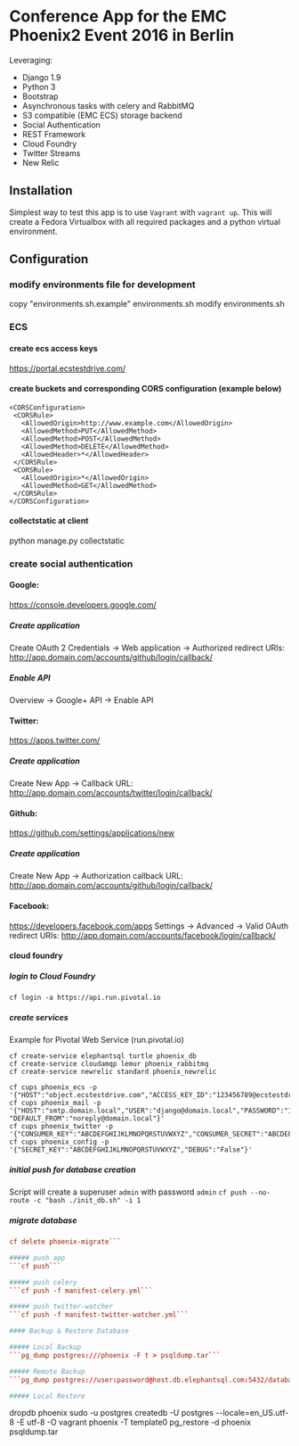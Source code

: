 # Conference App for the EMC Phoenix2 Event 2016 in Berlin 

Leveraging:
* Django 1.9
* Python 3
* Bootstrap
* Asynchronous tasks with celery and RabbitMQ
* S3 compatible (EMC ECS) storage backend
* Social Authentication
* REST Framework
* Cloud Foundry
* Twitter Streams
* New Relic

## Installation

Simplest way to test this app is to use ``Vagrant`` with ``vagrant up``. This will create a Fedora Virtualbox with all required packages and a python virtual environment.

## Configuration

### modify environments file for development
copy "environments.sh.example" environments.sh
modify environments.sh

### ECS

#### create ecs access keys
https://portal.ecstestdrive.com/

#### create buckets and corresponding CORS configuration (example below)
```
<CORSConfiguration>
 <CORSRule>
   <AllowedOrigin>http://www.example.com</AllowedOrigin>
   <AllowedMethod>PUT</AllowedMethod>
   <AllowedMethod>POST</AllowedMethod>
   <AllowedMethod>DELETE</AllowedMethod>
   <AllowedHeader>*</AllowedHeader>
 </CORSRule>
 <CORSRule>
   <AllowedOrigin>*</AllowedOrigin>
   <AllowedMethod>GET</AllowedMethod>
 </CORSRule>
</CORSConfiguration>
```
#### collectstatic at client
python manage.py collectstatic

### create social authentication

#### Google:
https://console.developers.google.com/

##### Create application
Create OAuth 2 Credentials -> Web application -> Authorized redirect URIs: http://app.domain.com/accounts/github/login/callback/

##### Enable API
Overview -> Google+ API -> Enable API

#### Twitter:
https://apps.twitter.com/

##### Create application
Create New App -> Callback URL: http://app.domain.com/accounts/twitter/login/callback/

#### Github:
https://github.com/settings/applications/new

##### Create application
Create New App -> Authorization callback URL: http://app.domain.com/accounts/github/login/callback/

#### Facebook:
https://developers.facebook.com/apps
Settings -> Advanced -> Valid OAuth redirect URIs: http://app.domain.com/accounts/facebook/login/callback/

#### cloud foundry

##### login to Cloud Foundry
```cf login -a https://api.run.pivotal.io```

##### create services
Example for Pivotal Web Service (run.pivotal.io)
```
cf create-service elephantsql turtle phoenix_db
cf create-service cloudamqp lemur phoenix_rabbitmq
cf create-service newrelic standard phoenix_newrelic

cf cups phoenix_ecs -p '{"HOST":"object.ecstestdrive.com","ACCESS_KEY_ID":"123456789@ecstestdrive.emc.com","SECRET_ACCESS_KEY":"ABCDEFGHIJKLMNOPQRSTUVWXYZ","PUBLIC_URL":"123456789.public.ecstestdrive.com","STATIC_BUCKET":"static","MEDIA_BUCKET":"public","SECURE_BUCKET":"secure"}'
cf cups phoenix_mail -p '{"HOST":"smtp.domain.local","USER":"django@domain.local","PASSWORD":"123456789","PORT":"25","TLS":"True", "DEFAULT_FROM":"noreply@domain.local"}'
cf cups phoenix_twitter -p '{"CONSUMER_KEY":"ABCDEFGHIJKLMNOPQRSTUVWXYZ","CONSUMER_SECRET":"ABCDEFGHIJKLMNOPQRSTUVWXYZ","ACCESS_TOKEN":"ABCDEFGHIJKLMNOPQRSTUVWXYZ","ACCESS_TOKEN_SECRET":"ABCDEFGHIJKLMNOPQRSTUVWXYZ"}'
cf cups phoenix_config -p '{"SECRET_KEY":"ABCDEFGHIJKLMNOPQRSTUVWXYZ","DEBUG":"False"}'
```
##### initial push for database creation
Script will create a superuser ``admin`` with password ``admin``
```cf push --no-route -c "bash ./init_db.sh" -i 1```

##### migrate database
```cf push phoenix-migrate --no-route -c "bash ./migrate.sh" -i 1  
cf delete phoenix-migrate```

##### push app
```cf push```

##### push celery
```cf push -f manifest-celery.yml```

##### push twitter-watcher
```cf push -f manifest-twitter-watcher.yml```

#### Backup & Restore Database

##### Local Backup
```pg_dump postgres:///phoenix -F t > psqldump.tar```

##### Remote Backup
```pg_dump postgres://user:password@host.db.elephantsql.com:5432/database -F t > elephantsqldump.tar```

##### Local Restore
```
dropdb phoenix
sudo -u postgres createdb -U postgres --locale=en_US.utf-8 -E utf-8 -O vagrant phoenix -T template0
pg_restore -d phoenix psqldump.tar
```